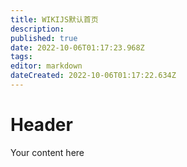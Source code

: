 ```yaml
---
title: WIKIJS默认首页
description: 
published: true
date: 2022-10-06T01:17:23.968Z
tags: 
editor: markdown
dateCreated: 2022-10-06T01:17:22.634Z
---
```


# Header
Your content here